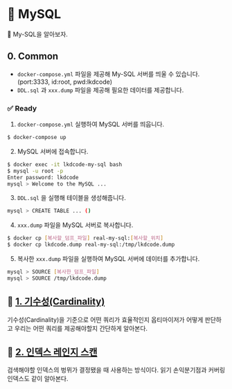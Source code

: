 # 🎯 MySQL

🐬 My-SQL을 알아보자.  

## 0. Common

- `docker-compose.yml` 파일을 제공해 My-SQL 서버를 띄울 수 있습니다. (port:3333, id:root, pwd:lkdcode)
- `DDL.sql` 과 `xxx.dump` 파일을 제공해 필요한 데이터를 제공합니다.  

### ✅ Ready

1. `docker-compose.yml` 실행하여 MySQL 서버를 띄웁니다.

```bash
$ docker-compose up
```

2. MySQL 서버에 접속합니다.

```bash
$ docker exec -it lkdcode-my-sql bash
$ mysql -u root -p
Enter password: lkdcode
mysql > Welcome to the MySQL ...
```

3. `DDL.sql` 을 실행해 테이블을 생성해줍니다.

```bash
mysql > CREATE TABLE ... ()
```

4. `xxx.dump` 파일을 MySQL 서버로 복사합니다.

```bash
$ docker cp [복사할_덤프_파일] real-my-sql:[복사할_위치]
$ docker cp lkdcode.dump real-my-sql:/tmp/lkdcode.dump
```

5. 복사한 `xxx.dump` 파일을 실행하여 MySQL 서버에 데이터를 추가합니다.

```bash
mysql > SOURCE [복사한_덤프_파일]
mysql > SOURCE /tmp/lkdcode.dump 
```

## 🔗 [1. 기수성(Cardinality)](./1.Cardinality)

기수성(Cardinality)을 기준으로 어떤 쿼리가 효율적인지 옵티마이저가 어떻게 판단하고 우리는 어떤 쿼리를 제공해야할지 간단하게 알아본다.

## 🔗 [2. 인덱스 레인지 스캔](./2.IndexRangeScan)

검색해야할 인덱스의 벙뮈가 결정됐을 때 사용하는 방식이다. 읽기 손익분기점과 커버링 인덱스도 같이 알아본다.  